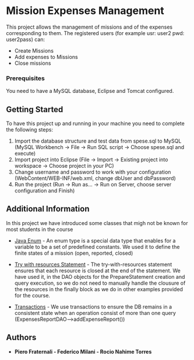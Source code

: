 # Mission Expenses Management

This project allows the management of missions and of the expenses corresponding to them. The registered users (for example usr: user2 pwd: user2pass) can:

* Create Missions
* Add expenses to Missions
* Close missions

### Prerequisites

You need to have a MySQL database, Eclipse and Tomcat configured.

## Getting Started

To have this project up and running in your machine you need to complete the following steps:

1.  Import the database structure and test data from spese.sql to MySQL (MySQL Workbench -> File -> Run SQL script -> Choose spese.sql and execute)
2.  Import project into Eclipse (File -> Import -> Existing project into workspace -> Choose project in your PC)
3.  Change username and password to work with your configuration (WebContent/WEB-INF/web.xml, change dbUser and dbPassword)
4.  Run the project (Run -> Run as... -> Run on Server, choose server configuration and Finish)

## Additional Information

In this project we have introduced some classes that migh not be known for most students in the course

* [Java Enum](https://docs.oracle.com/javase/tutorial/java/javaOO/enum.html) - An enum type is a special data type that enables for a variable to be a set of predefined constants. We used it to define the finite states of a mission (open, reported, closed)


* [Try with resources Statement](https://docs.oracle.com/javase/tutorial/essential/exceptions/tryResourceClose.html) - The try-with-resources statement ensures that each resource is closed at the end of the statement. We have used it, in the DAO objects for the PrepareStatement creation and query execution, so we do not need to manually handle the clousure of the resources in the finally block as we do in other examples provided for the course.

* [Transactions](https://docs.oracle.com/javase/tutorial/jdbc/basics/transactions.html) - We use transactions to ensure the DB remains in a consistent state when an operation consist of more than one query (ExpensesReportDAO-->addExpenseReport())


## Authors

* **Piero Fraternali - Federico Milani - Rocio Nahime Torres** 
